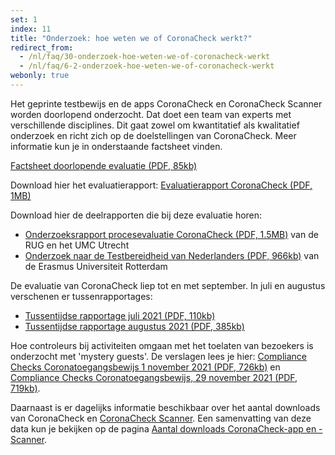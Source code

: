 ```yaml
---
set: 1
index: 11
title: "Onderzoek: hoe weten we of CoronaCheck werkt?"
redirect_from: 
  - /nl/faq/30-onderzoek-hoe-weten-we-of-coronacheck-werkt
  - /nl/faq/6-2-onderzoek-hoe-weten-we-of-coronacheck-werkt
webonly: true
---
```

Het geprinte testbewijs en de apps CoronaCheck en CoronaCheck Scanner worden doorlopend onderzocht. Dat doet een team van experts met verschillende disciplines. Dit gaat zowel om kwantitatief als kwalitatief onderzoek en richt zich op de doelstellingen van CoronaCheck. Meer informatie kun je in onderstaande factsheet vinden.

<a href="/media/Factsheet_doorlopende_evaluatie.pdf" rel="noopener noreferrer" target="_blank">Factsheet doorlopende evaluatie (PDF, 85kb)</a>

Download hier het evaluatierapport: <a href="/media/Evaluatie_CoronaCheck.pdf" rel="noopener noreferrer" target="_blank">Evaluatierapport CoronaCheck (PDF, 1MB)</a>

Download hier de deelrapporten die bij deze evaluatie horen:

- <a href="/media/Onderzoeksrapport_procesevaluatie_CC.pdf" rel="noopener noreferrer" target="_blank">Onderzoeksrapport procesevaluatie CoronaCheck (PDF, 1.5MB)</a> van de RUG en het UMC Utrecht
- <a href="/media/ESHPM_rapport_Onderzoek_Testbereidheid_eindrapport.pdf" rel="noopener noreferrer" target="_blank"> Onderzoek naar de Testbereidheid van Nederlanders (PDF, 966kb)</a> van de Erasmus Universiteit Rotterdam

De evaluatie van CoronaCheck liep tot en met september. In juli en augustus verschenen er tussenrapportages:

- <a href="/media/Tussentijdse_rapportage_juli_2021.pdf" rel="noopener noreferrer" target="_blank">Tussentijdse rapportage juli 2021 (PDF, 110kb)</a>
- <a href="/media/Tussentijdse_rapportage_augustus_2021.pdf" rel="noopener noreferrer" target="_blank">Tussentijdse rapportage augustus 2021 (PDF, 385kb)</a>

Hoe controleurs bij activiteiten omgaan met het toelaten van bezoekers is onderzocht met 'mystery guests'. De verslagen lees je hier: <a href="/media/RapportCTB211101.pdf" rel="noopener noreferrer" target="_blank">Compliance Checks Coronatoegangsbewijs 1 november 2021 (PDF, 726kb)</a> en <a href="/media/RapportCTB211130.pdf" rel="noopener noreferrer" target="_blank">Compliance Checks Coronatoegangsbewijs, 29 november 2021 (PDF, 719kb)</a>.

Daarnaast is er dagelijks informatie beschikbaar over het aantal downloads van CoronaCheck en [CoronaCheck Scanner](/scanner). Een samenvatting van deze data kun je bekijken op de pagina [Aantal downloads CoronaCheck-app en -Scanner](/nl/faq/1-13-actuele-downloadcijfers/).

